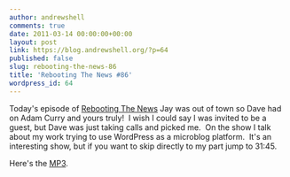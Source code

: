 ```yaml
---
author: andrewshell
comments: true
date: 2011-03-14 00:00:00+00:00
layout: post
link: https://blog.andrewshell.org/?p=64
published: false
slug: rebooting-the-news-86
title: 'Rebooting The News #86'
wordpress_id: 64
---
```


Today's episode of [Rebooting The News](http://scripting.com/stories/2011/03/14/todaysPotluckPodcast.html) Jay was out of town so Dave had on Adam Curry and yours truly!  I wish I could say I was invited to be a guest, but Dave was just taking calls and picked me.  On the show I talk about my work trying to use WordPress as a microblog platform.  It's an interesting show, but if you want to skip directly to my part jump to 31:45.





Here's the [MP3](http://static.reallysimple.org/users/dave/2011/03/14/reboot11mar14.mp3).
